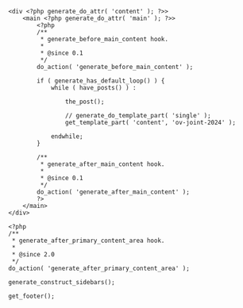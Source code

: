<?php
/**
 * The Template for displaying all single posts.
 *
 * @package GeneratePress
 */

if ( ! defined( 'ABSPATH' ) ) {
	exit; // Exit if accessed directly.
}

get_header(); ?>

	<div <?php generate_do_attr( 'content' ); ?>>
		<main <?php generate_do_attr( 'main' ); ?>>
			<?php
			/**
			 * generate_before_main_content hook.
			 *
			 * @since 0.1
			 */
			do_action( 'generate_before_main_content' );

			if ( generate_has_default_loop() ) {
				while ( have_posts() ) :

					the_post();

					// generate_do_template_part( 'single' );
					get_template_part( 'content', 'ov-joint-2024' );

				endwhile;
			}

			/**
			 * generate_after_main_content hook.
			 *
			 * @since 0.1
			 */
			do_action( 'generate_after_main_content' );
			?>
		</main>
	</div>

	<?php
	/**
	 * generate_after_primary_content_area hook.
	 *
	 * @since 2.0
	 */
	do_action( 'generate_after_primary_content_area' );

	generate_construct_sidebars();

	get_footer();

